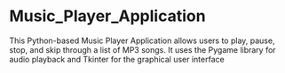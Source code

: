 # Music_Player_Application
This Python-based Music Player Application allows users to play, pause, stop, and skip through a list of MP3 songs. It uses the Pygame library for audio playback and Tkinter for the graphical user interface

